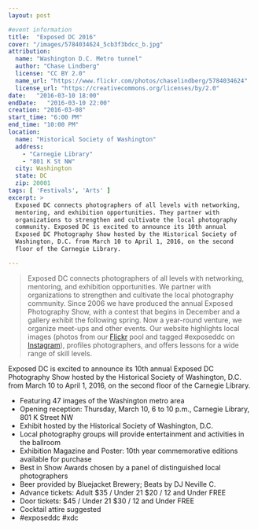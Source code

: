 ```yaml
---
layout: post

#event information
title:  "Exposed DC 2016"
cover: "/images/5784034624_5cb3f3bdcc_b.jpg"
attribution:
  name: "Washington D.C. Metro tunnel"
  author: "Chase Lindberg"
  license: "CC BY 2.0"
  name_url: "https://www.flickr.com/photos/chaselindberg/5784034624"
  license_url: "https://creativecommons.org/licenses/by/2.0"
date:   "2016-03-10 18:00"
endDate:   "2016-03-10 22:00"
creation: "2016-03-08"
start_time: "6:00 PM"
end_time: "10:00 PM"
location:
  name: "Historical Society of Washington"
  address:
    - "Carnegie Library"
    - "801 K St NW"
  city: Washington
  state: DC
  zip: 20001
tags: [ 'Festivals', 'Arts' ]
excerpt: >
  Exposed DC connects photographers of all levels with networking,
  mentoring, and exhibition opportunities. They partner with
  organizations to strengthen and cultivate the local photography
  community. Exposed DC is excited to announce its 10th annual
  Exposed DC Photography Show hosted by the Historical Society of
  Washington, D.C. from March 10 to April 1, 2016, on the second
  floor of the Carnegie Library.

---
```


> Exposed DC connects photographers of all levels with networking,
> mentoring, and exhibition opportunities. We partner with organizations
> to strengthen and cultivate the local photography community. Since
> 2006 we have produced the annual Exposed Photography Show, with a
> contest that begins in December and a gallery exhibit the following
> spring. Now a year-round venture, we organize meet-ups and other
> events. Our website highlights local images (photos from our
> [Flickr](https://www.flickr.com/groups/exposeddc/)
> pool and tagged #exposeddc on
> [Instagram](https://www.instagram.com/exposed_dc/)), profiles
> photographers, and offers lessons for a wide range of skill levels.

Exposed DC is excited to announce its 10th annual Exposed DC
Photography Show hosted by the Historical Society of Washington,
D.C. from March 10 to April 1, 2016, on the second floor of the
Carnegie Library.

- Featuring 47 images of the Washington metro area
- Opening reception: Thursday, March 10, 6 to 10 p.m., Carnegie Library, 801 K Street NW
- Exhibit hosted by the Historical Society of Washington, D.C.
- Local photography groups will provide entertainment and activities in the ballroom
- Exhibition Magazine and Poster: 10th year commemorative editions available for purchase
- Best in Show Awards chosen by a panel of distinguished local photographers
- Beer provided by Bluejacket Brewery; Beats by DJ Neville C. 
- Advance tickets: Adult $35 / Under 21 $20 / 12 and Under FREE
- Door tickets: $45 / Under 21 $30 / 12 and Under FREE
- Cocktail attire suggested
- \#exposeddc \#xdc
